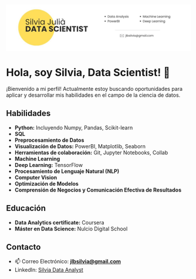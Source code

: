 <!-- Banner -->
![Banner](Banner.jpg)
# Hola, soy Silvia, Data Scientist! 👋

¡Bienvenido a mi perfil! Actualmente estoy buscando oportunidades para aplicar y desarrollar mis habilidades en el campo de la ciencia de datos.

## Habilidades

- **Python:** Incluyendo Numpy, Pandas, Scikit-learn
- **SQL**
- **Preprocesamiento de Datos**
- **Visualización de Datos:** PowerBI, Matplotlib, Seaborn
- **Herramientas de colaboración:** Git, Jupyter Notebooks, Collab
- **Machine Learning**
- **Deep Learning:** TensorFlow
- **Procesamiento de Lenguaje Natural (NLP)**
- **Computer Vision**
- **Optimización de Modelos**
- **Comprensión de Negocios y Comunicación Efectiva de Resultados**

## Educación

- **Data Analytics certificate:** Coursera
- **Máster en Data Science:** Nulcio Digital School

## Contacto
- 📫 Correo Electrónico: **jlbsilvia@gmail.com**
- LinkedIn: [Silvia Data Analyst](https://www.linkedin.com/in/silvia-data-analyst)






<!--
**silviajlb/silviajlb** is a ✨ _special_ ✨ repository because its `README.md` (this file) appears on your GitHub profile.

Here are some ideas to get you started:

- 🔭 I’m currently working on ...
- 🌱 I’m currently learning ...
- 👯 I’m looking to collaborate on ...
- 🤔 I’m looking for help with ...
- 💬 Ask me about ...
- 📫 How to reach me: ...
- 😄 Pronouns: ...
- ⚡ Fun fact: ...



